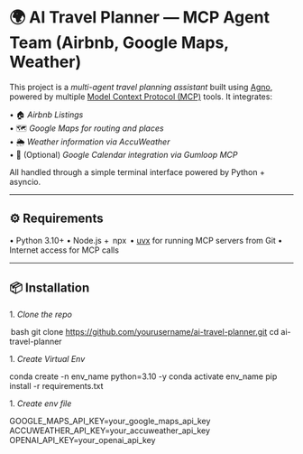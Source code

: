 # 🌍 AI Travel Planner — MCP Agent Team (Airbnb, Google Maps, Weather)

This project is a *multi-agent travel planning assistant* built using [Agno](https://github.com/agnodice/agno), powered by multiple [Model Context Protocol (MCP)](https://modelcontextprotocol.org/) tools. It integrates:

•⁠  ⁠🏠 *Airbnb Listings*  
•⁠  ⁠🗺️ *Google Maps for routing and places*  
•⁠  ⁠🌦️ *Weather information via AccuWeather*  
•⁠  ⁠📅 (Optional) *Google Calendar integration via Gumloop MCP*

All handled through a simple terminal interface powered by Python + asyncio.

---

## ⚙️ Requirements

•⁠  ⁠Python 3.10+
•⁠  ⁠Node.js + ⁠ npx ⁠
•⁠  ⁠[uvx](https://github.com/uvx/cli) for running MCP servers from Git
•⁠  ⁠Internet access for MCP calls

---

## 📦 Installation

1.⁠ ⁠*Clone the repo*

⁠ bash
git clone https://github.com/yourusername/ai-travel-planner.git
cd ai-travel-planner
 ⁠

1.⁠ ⁠*Create Virtual Env*

conda create -n env_name python=3.10 -y
conda activate env_name
pip install -r requirements.txt


1.⁠ ⁠*Create env file*

GOOGLE_MAPS_API_KEY=your_google_maps_api_key
ACCUWEATHER_API_KEY=your_accuweather_api_key
OPENAI_API_KEY=your_openai_api_key
